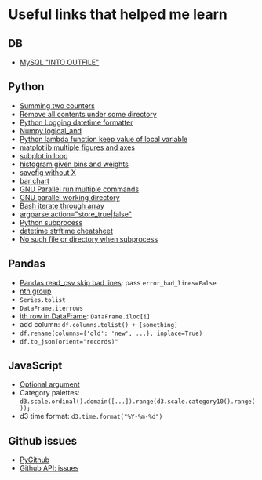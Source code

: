 # Useful links that helped me learn

## DB

- [MySQL "INTO OUTFILE"](http://stackoverflow.com/questions/356578/how-to-output-mysql-query-results-in-csv-format)

## Python

- [Summing two counters](http://stackoverflow.com/questions/19356055/summing-the-contents-of-two-collections-counter-objects)
- [Remove all contents under some directory](http://stackoverflow.com/questions/185936/delete-folder-contents-in-python)
- [Python Logging datetime formatter](https://docs.python.org/3/library/logging.html)
- [Numpy logical_and](http://docs.scipy.org/doc/numpy/reference/generated/numpy.logical_and.html)
- [Python lambda function keep value of local variable](http://stackoverflow.com/questions/10452770/python-lambdas-binding-to-local-values)
- [matplotlib multiple figures and axes](http://matplotlib.org/users/pyplot_tutorial.html)
- [subplot in loop](http://stackoverflow.com/questions/17210646/python-subplot-within-a-loop-first-panel-appears-in-wrong-position)
- [histogram given bins and weights](http://stackoverflow.com/questions/17238087/histogram-from-data-which-is-already-binned-i-have-bins-and-frequency-values)
- [savefig without X](http://stackoverflow.com/questions/4931376/generating-matplotlib-graphs-without-a-running-x-server)
- [bar chart](http://matplotlib.org/examples/api/barchart_demo.html)
- [GNU Parallel run multiple commands](https://www.gnu.org/software/parallel/parallel_tutorial.html#A-single-input-source)
- [GNU parallel working directory](https://www.gnu.org/software/parallel/parallel_tutorial.html#Working-dir)
- [Bash iterate through array](http://www.cyberciti.biz/faq/bash-iterate-array/)
- [argparse action="store_true|false"](https://docs.python.org/3/library/argparse.html#action)
- [Python subprocess](https://docs.python.org/2/library/subprocess.html)
- [datetime.strftime cheatsheet](http://strftime.org/)
- [No such file or directory when subprocess](http://stackoverflow.com/questions/24306205/file-not-found-error-when-launching-a-subprocess)

## Pandas

- [Pandas read_csv skip bad lines](http://stackoverflow.com/questions/18039057/python-pandas-error-tokenizing-data): pass `error_bad_lines=False`
- [nth group](http://stackoverflow.com/questions/20087713/pandas-dataframe-groupby-and-get-nth-row)
- `Series.tolist`
- `DataFrame.iterrows`
- [ith row in DataFrame](http://stackoverflow.com/questions/25254016/pandas-get-first-row-value-of-a-given-column): `DataFrame.iloc[i]`
- add column: `df.columns.tolist() + [something]`
- `df.rename(columns={'old': 'new', ...}, inplace=True)`
- `df.to_json(orient="records)"`

## JavaScript

- [Optional argument](http://stackoverflow.com/questions/3147640/javascript-optional-arguments-in-function)
- Category palettes: `d3.scale.ordinal().domain([...]).range(d3.scale.category10().range());`
- d3 time format: `d3.time.format("%Y-%m-%d")`


## Github issues

- [PyGithub](https://github.com/PyGithub/PyGithub)
- [Github API: issues](https://developer.github.com/v3/issues/)
